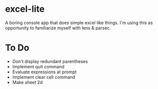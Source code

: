 # excel-lite
A boring console app that does simple excel like things.
I'm using this as opportunity to familiarize myself with lens & parsec.

# To Do
- Don't display redundant parentheses
- Implement quit command
- Evaluate expressions at prompt
- Implement clear cell command
- Make sheet 2d
